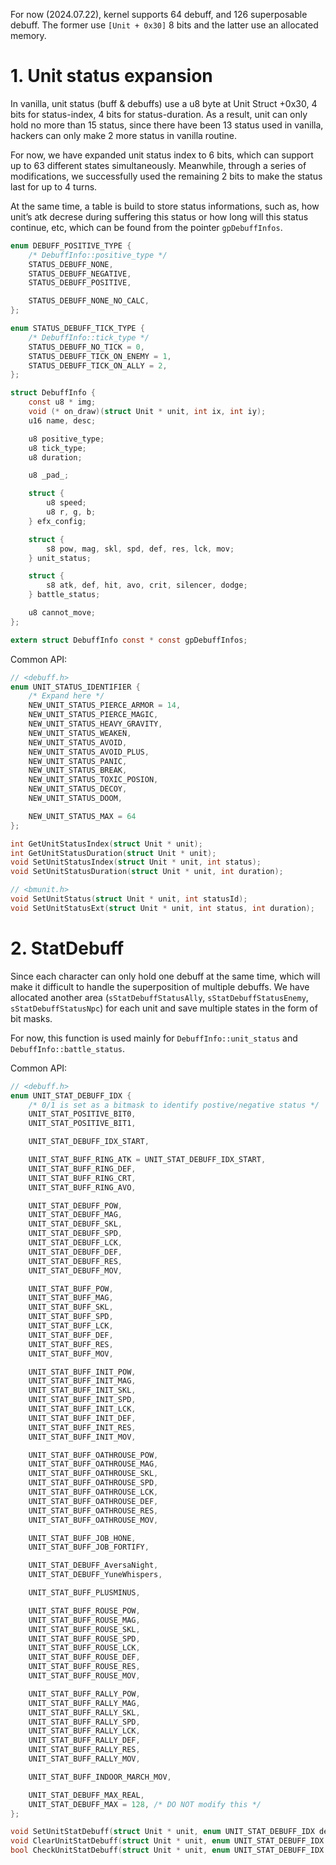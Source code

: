 For now (2024.07.22), kernel supports 64 debuff, and 126 superposable debuff. The former use `[Unit + 0x30]` 8 bits and the latter use an allocated memory.

# 1. Unit status expansion

In vanilla, unit status (buff & debuffs) use a u8 byte at Unit Struct +0x30, 4 bits for status-index, 4 bits for status-duration. As a result, unit can only hold no more than 15 status, since there have been 13 status used in vanilla, hackers can only make 2 more status in vanilla routine.

For now, we have expanded unit status index to 6 bits, which can support up to 63 different states simultaneously. Meanwhile, through a series of modifications, we successfully used the remaining 2 bits to make the status last for up to 4 turns.

At the same time, a table is build to store status informations, such as, how unit’s atk decrese during suffering this status or how long will this status continue, etc, which can be found from the pointer `gpDebuffInfos`.

```c
enum DEBUFF_POSITIVE_TYPE {
    /* DebuffInfo::positive_type */
    STATUS_DEBUFF_NONE,
    STATUS_DEBUFF_NEGATIVE,
    STATUS_DEBUFF_POSITIVE,

    STATUS_DEBUFF_NONE_NO_CALC,
};

enum STATUS_DEBUFF_TICK_TYPE {
    /* DebuffInfo::tick_type */
    STATUS_DEBUFF_NO_TICK = 0,
    STATUS_DEBUFF_TICK_ON_ENEMY = 1,
    STATUS_DEBUFF_TICK_ON_ALLY = 2,
};

struct DebuffInfo {
    const u8 * img;
    void (* on_draw)(struct Unit * unit, int ix, int iy);
    u16 name, desc;

    u8 positive_type;
    u8 tick_type;
    u8 duration;

    u8 _pad_;

    struct {
        u8 speed;
        u8 r, g, b;
    } efx_config;

    struct {
        s8 pow, mag, skl, spd, def, res, lck, mov;
    } unit_status;

    struct {
        s8 atk, def, hit, avo, crit, silencer, dodge;
    } battle_status;

    u8 cannot_move;
};

extern struct DebuffInfo const * const gpDebuffInfos;
```

Common API:
```c
// <debuff.h>
enum UNIT_STATUS_IDENTIFIER {
    /* Expand here */
    NEW_UNIT_STATUS_PIERCE_ARMOR = 14,
    NEW_UNIT_STATUS_PIERCE_MAGIC,
    NEW_UNIT_STATUS_HEAVY_GRAVITY,
    NEW_UNIT_STATUS_WEAKEN,
    NEW_UNIT_STATUS_AVOID,
    NEW_UNIT_STATUS_AVOID_PLUS,
    NEW_UNIT_STATUS_PANIC,
    NEW_UNIT_STATUS_BREAK,
    NEW_UNIT_STATUS_TOXIC_POSION,
    NEW_UNIT_STATUS_DECOY,
    NEW_UNIT_STATUS_DOOM,

    NEW_UNIT_STATUS_MAX = 64
};

int GetUnitStatusIndex(struct Unit * unit);
int GetUnitStatusDuration(struct Unit * unit);
void SetUnitStatusIndex(struct Unit * unit, int status);
void SetUnitStatusDuration(struct Unit * unit, int duration);

// <bmunit.h>
void SetUnitStatus(struct Unit * unit, int statusId);
void SetUnitStatusExt(struct Unit * unit, int status, int duration);
```

# 2. StatDebuff

Since each character can only hold one debuff at the same time, which will make it difficult to handle the superposition of multiple debuffs. We have allocated another area (`sStatDebuffStatusAlly`, `sStatDebuffStatusEnemy`, `sStatDebuffStatusNpc`) for each unit and save multiple states in the form of bit masks.

For now, this function is used mainly for `DebuffInfo::unit_status` and `DebuffInfo::battle_status`.

Common API:
```c
// <debuff.h>
enum UNIT_STAT_DEBUFF_IDX {
    /* 0/1 is set as a bitmask to identify postive/negative status */
    UNIT_STAT_POSITIVE_BIT0,
    UNIT_STAT_POSITIVE_BIT1,

    UNIT_STAT_DEBUFF_IDX_START,

    UNIT_STAT_BUFF_RING_ATK = UNIT_STAT_DEBUFF_IDX_START,
    UNIT_STAT_BUFF_RING_DEF,
    UNIT_STAT_BUFF_RING_CRT,
    UNIT_STAT_BUFF_RING_AVO,

    UNIT_STAT_DEBUFF_POW,
    UNIT_STAT_DEBUFF_MAG,
    UNIT_STAT_DEBUFF_SKL,
    UNIT_STAT_DEBUFF_SPD,
    UNIT_STAT_DEBUFF_LCK,
    UNIT_STAT_DEBUFF_DEF,
    UNIT_STAT_DEBUFF_RES,
    UNIT_STAT_DEBUFF_MOV,

    UNIT_STAT_BUFF_POW,
    UNIT_STAT_BUFF_MAG,
    UNIT_STAT_BUFF_SKL,
    UNIT_STAT_BUFF_SPD,
    UNIT_STAT_BUFF_LCK,
    UNIT_STAT_BUFF_DEF,
    UNIT_STAT_BUFF_RES,
    UNIT_STAT_BUFF_MOV,

    UNIT_STAT_BUFF_INIT_POW,
    UNIT_STAT_BUFF_INIT_MAG,
    UNIT_STAT_BUFF_INIT_SKL,
    UNIT_STAT_BUFF_INIT_SPD,
    UNIT_STAT_BUFF_INIT_LCK,
    UNIT_STAT_BUFF_INIT_DEF,
    UNIT_STAT_BUFF_INIT_RES,
    UNIT_STAT_BUFF_INIT_MOV,

    UNIT_STAT_BUFF_OATHROUSE_POW,
    UNIT_STAT_BUFF_OATHROUSE_MAG,
    UNIT_STAT_BUFF_OATHROUSE_SKL,
    UNIT_STAT_BUFF_OATHROUSE_SPD,
    UNIT_STAT_BUFF_OATHROUSE_LCK,
    UNIT_STAT_BUFF_OATHROUSE_DEF,
    UNIT_STAT_BUFF_OATHROUSE_RES,
    UNIT_STAT_BUFF_OATHROUSE_MOV,

    UNIT_STAT_BUFF_JOB_HONE,
    UNIT_STAT_BUFF_JOB_FORTIFY,

    UNIT_STAT_DEBUFF_AversaNight,
    UNIT_STAT_DEBUFF_YuneWhispers,

    UNIT_STAT_BUFF_PLUSMINUS,

    UNIT_STAT_BUFF_ROUSE_POW,
    UNIT_STAT_BUFF_ROUSE_MAG,
    UNIT_STAT_BUFF_ROUSE_SKL,
    UNIT_STAT_BUFF_ROUSE_SPD,
    UNIT_STAT_BUFF_ROUSE_LCK,
    UNIT_STAT_BUFF_ROUSE_DEF,
    UNIT_STAT_BUFF_ROUSE_RES,
    UNIT_STAT_BUFF_ROUSE_MOV,

    UNIT_STAT_BUFF_RALLY_POW,
    UNIT_STAT_BUFF_RALLY_MAG,
    UNIT_STAT_BUFF_RALLY_SKL,
    UNIT_STAT_BUFF_RALLY_SPD,
    UNIT_STAT_BUFF_RALLY_LCK,
    UNIT_STAT_BUFF_RALLY_DEF,
    UNIT_STAT_BUFF_RALLY_RES,
    UNIT_STAT_BUFF_RALLY_MOV,

    UNIT_STAT_BUFF_INDOOR_MARCH_MOV,

    UNIT_STAT_DEBUFF_MAX_REAL,
    UNIT_STAT_DEBUFF_MAX = 128, /* DO NOT modify this */
};

void SetUnitStatDebuff(struct Unit * unit, enum UNIT_STAT_DEBUFF_IDX debuff);
void ClearUnitStatDebuff(struct Unit * unit, enum UNIT_STAT_DEBUFF_IDX debuff);
bool CheckUnitStatDebuff(struct Unit * unit, enum UNIT_STAT_DEBUFF_IDX debuff);
```
